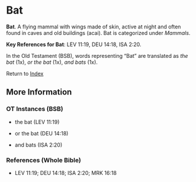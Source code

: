 # Bat
**Bat**. 
A flying mammal with wings made of skin, active at night and often found in caves and old buildings (acai). 
Bat is categorized under _Mammals_. 


**Key References for Bat**: 
LEV 11:19, DEU 14:18, ISA 2:20. 


In the Old Testament (BSB), words representing “Bat” are translated as 
*the bat* (1x), *or the bat* (1x), *and bats* (1x). 




Return to [Index](00-Index.md)

## More Information

### OT Instances (BSB)

* the bat (LEV 11:19)

* or the bat (DEU 14:18)

* and bats (ISA 2:20)



### References (Whole Bible)

* LEV 11:19; DEU 14:18; ISA 2:20; MRK 16:18



